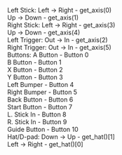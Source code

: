  Left Stick:
     Left -> Right   - get_axis(0)  
     Up   -> Down    - get_axis(1)  
 Right Stick:
     Left -> Right   - get_axis(3)  
     Up   -> Down    - get_axis(4)  
 Left Trigger:
     Out -> In       - get_axis(2)  
 Right Trigger:
     Out -> In       - get_axis(5)  
 Buttons:
     A Button        - Button 0  
     B Button        - Button 1  
     X Button        - Button 2  
     Y Button        - Button 3  
     Left Bumper     - Button 4  
     Right Bumper    - Button 5  
     Back Button     - Button 6  
     Start Button    - Button 7  
     L. Stick In     - Button 8  
     R. Stick In     - Button 9  
     Guide Button    - Button 10  
 Hat/D-pad:
     Down -> Up      - get_hat()[1]  
     Left -> Right   - get_hat()[0]  